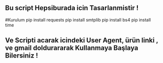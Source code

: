 ## Bu script Hepsiburada icin Tasarlanmistir !

#Kurulum
pip install requests
pip install smtplib
pip install bs4 
pip install time

## Ve Scripti acarak icindeki User Agent,  ürün linki , ve gmail doldurararak Kullanmaya Başlaya Bilersiniz ! 
